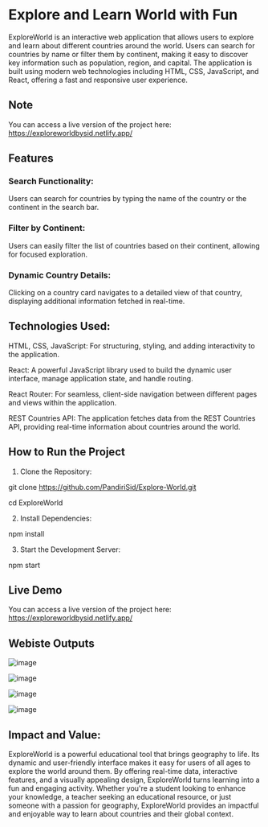 
# Explore and Learn World with Fun

ExploreWorld is an interactive web application that allows users to explore and learn about different countries around the world. Users can search for countries by name or filter them by continent, making it easy to discover key information such as population, region, and capital. The application is built using modern web technologies including HTML, CSS, JavaScript, and React, offering a fast and responsive user experience.





## Note

You can access a live version of the project here: https://exploreworldbysid.netlify.app/
## Features

### Search Functionality: 
Users can search for countries by typing the name of the country or the continent in the search bar.
### Filter by Continent: 
Users can easily filter the list of countries based on their continent, allowing for focused exploration.
### Dynamic Country Details: 
Clicking on a country card navigates to a detailed view of that country, displaying additional information fetched in real-time.
## Technologies Used:

HTML, CSS, JavaScript: For structuring, styling, and adding interactivity to the application.

React: A powerful JavaScript library used to build the dynamic user interface, manage application state, and handle routing.

React Router: For seamless, client-side navigation between different pages and views within the application.

REST Countries API: The application fetches data from the REST Countries API, providing real-time information about countries around the world.
## How to Run the Project

1. Clone the Repository:


  git clone https://github.com/PandiriSid/Explore-World.git
  
  cd ExploreWorld

2. Install Dependencies:

  npm install

3. Start the Development Server:

  npm start
## Live Demo

You can access a live version of the project here: https://exploreworldbysid.netlify.app/
## Webiste Outputs
![image](https://github.com/user-attachments/assets/e785f196-bd9b-459e-a397-c4a8f742dd11)

![image](https://github.com/user-attachments/assets/d0a40a43-d05c-4c30-8400-f6764ee4ffcf)

![image](https://github.com/user-attachments/assets/fba890a2-f093-4f64-ba68-02c09d624881)

![image](https://github.com/user-attachments/assets/d31114f6-3927-42af-88fb-d4513bc9ff27)


## Impact and Value:

ExploreWorld is a powerful educational tool that brings geography to life. Its dynamic and user-friendly interface makes it easy for users of all ages to explore the world around them. By offering real-time data, interactive features, and a visually appealing design, ExploreWorld turns learning into a fun and engaging activity. Whether you're a student looking to enhance your knowledge, a teacher seeking an educational resource, or just someone with a passion for geography, ExploreWorld provides an impactful and enjoyable way to learn about countries and their global context.
